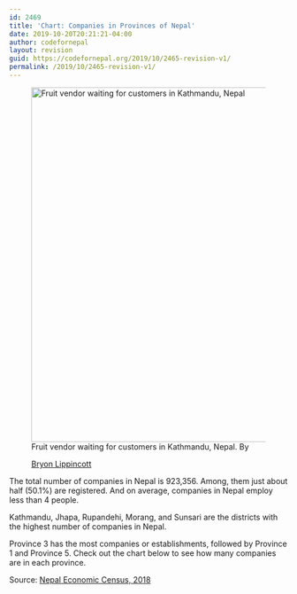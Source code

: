 ```yaml
---
id: 2469
title: 'Chart: Companies in Provinces of Nepal'
date: 2019-10-20T20:21:21-04:00
author: codefornepal
layout: revision
guid: https://codefornepal.org/2019/10/2465-revision-v1/
permalink: /2019/10/2465-revision-v1/
---
```

<figure class="wp-block-embed-flickr aligncenter wp-block-embed is-type-photo is-provider-flickr">

<div class="wp-block-embed__wrapper">
  <a href="https://www.flickr.com/photos/bryonlippincott/41800642730/in/photolist-24EnPTi-26FMdLJ-EMfir-EMg5f-29nn4WJ"><img src="https://live.staticflickr.com/847/41800642730_a64a43ab22_c.jpg" alt="Fruit vendor waiting for customers in Kathmandu, Nepal" width="800" height="640" /></a>
</div><figcaption>Fruit vendor waiting for customers in Kathmandu, Nepal. By 

[Bryon Lippincott](https://www.flickr.com/photos/bryonlippincott/)  
</figcaption></figure> 

The total number of companies in Nepal is 923,356. Among, them just about half (50.1%) are registered. And on average, companies in Nepal employ less than 4 people. 

Kathmandu, Jhapa, Rupandehi, Morang, and Sunsari are the districts with the highest number of companies in Nepal. 

Province 3 has the most companies or establishments, followed by Province 1 and Province 5. Check out the chart below to see how many companies are in each province. <figure></figure> 

Source: [Nepal Economic Census, 2018](https://nada.cbs.gov.np/index.php/catalog/92)